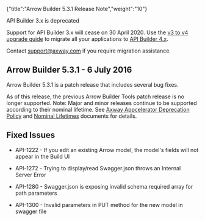 {"title":"Arrow Builder 5.3.1 Release Note","weight":"10"}

API Builder 3.x is deprecated

Support for API Builder 3.x will cease on 30 April 2020. Use the [v3 to v4 upgrade guide](https://docs.axway.com/bundle/API_Builder_4x_allOS_en/page/api_builder_v3_to_v4_upgrade_guide.html) to migrate all your applications to [API Builder 4.x](https://docs.axway.com/bundle/API_Builder_4x_allOS_en/page/api_builder_getting_started_guide.html).

Contact [support@axway.com](mailto:support@axway.com) if you require migration assistance.

## Arrow Builder 5.3.1 - 6 July 2016

Arrow Builder 5.3.1 is a patch release that includes several bug fixes.

As of this release, the previous Arrow Builder Tools patch release is no longer supported. Note: Major and minor releases continue to be supported according to their nominal lifetime. See [Axway Appcelerator Deprecation Policy](/docs/appc/AMPLIFY_Appcelerator_Services_Overview/Axway_Appcelerator_Deprecation_Policy/) and [Nominal Lifetimes](/docs/appc/AMPLIFY_Appcelerator_Services_Overview/Axway_Appcelerator_Product_Lifecycle/#nominal-lifetimes) documents for details.

## Fixed Issues

* API-1222 - If you edit an existing Arrow model, the model's fields will not appear in the Build UI

* API-1272 - Trying to display/read Swagger.json throws an Internal Server Error

* API-1280 - Swagger.json is exposing invalid schema.required array for path parameters

* API-1300 - Invalid parameters in PUT method for the new model in swagger file
